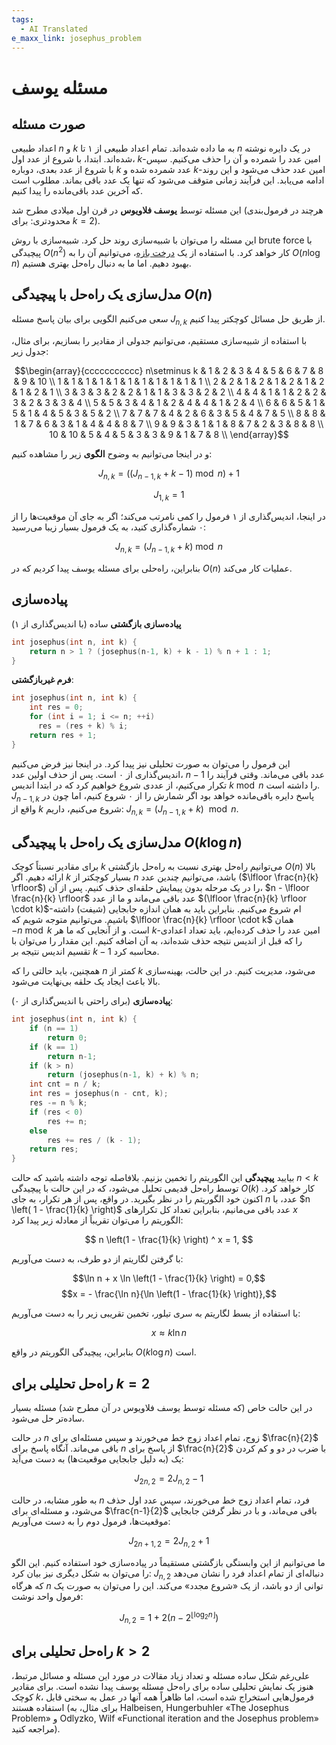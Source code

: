 ```yaml
---
tags:
  - AI Translated
e_maxx_link: josephus_problem
---
```


# مسئله یوسف

## صورت مسئله

اعداد طبیعی $n$ و $k$ به ما داده شده‌اند.
تمام اعداد طبیعی از ۱ تا $n$ در یک دایره نوشته شده‌اند.
ابتدا، با شروع از عدد اول، $k$-امین عدد را شمرده و آن را حذف می‌کنیم.
سپس با شروع از عدد بعدی، دوباره $k$ عدد شمرده شده و $k$-امین عدد حذف می‌شود و این روند ادامه می‌یابد.
این فرآیند زمانی متوقف می‌شود که تنها یک عدد باقی بماند.
مطلوب است که آخرین عدد باقی‌مانده را پیدا کنیم.

این مسئله توسط **یوسف فلاویوس** در قرن اول میلادی مطرح شد (هرچند در فرمول‌بندی محدودتری: برای $k = 2$).

این مسئله را می‌توان با شبیه‌سازی روند حل کرد.
شبیه‌سازی با روش brute force با پیچیدگی $O(n^{2})$ کار خواهد کرد. با استفاده از یک [درخت بازه](../data_structures/segment_tree.md)، می‌توانیم آن را به $O(n \log n)$ بهبود دهیم.
اما ما به دنبال راه‌حل بهتری هستیم.

## مدل‌سازی یک راه‌حل با پیچیدگی $O(n)$

سعی می‌کنیم الگویی برای بیان پاسخ مسئله $J_{n, k}$ از طریق حل مسائل کوچکتر پیدا کنیم.

با استفاده از شبیه‌سازی مستقیم، می‌توانیم جدولی از مقادیر را بسازیم، برای مثال، جدول زیر:

$$\begin{array}{ccccccccccc}
n\setminus k & 1 & 2 & 3 & 4 & 5 & 6 & 7 & 8 & 9 & 10 \\
1 & 1 & 1 & 1 & 1 & 1 & 1 & 1 & 1 & 1 & 1 \\
2 & 2 & 1 & 2 & 1 & 2 & 1 & 2 & 1 & 2 & 1 \\
3 & 3 & 3 & 2 & 2 & 1 & 1 & 3 & 3 & 2 & 2 \\
4 & 4 & 1 & 1 & 2 & 2 & 3 & 2 & 3 & 3 & 4 \\
5 & 5 & 3 & 4 & 1 & 2 & 4 & 4 & 1 & 2 & 4 \\
6 & 6 & 5 & 1 & 5 & 1 & 4 & 5 & 3 & 5 & 2 \\
7 & 7 & 7 & 4 & 2 & 6 & 3 & 5 & 4 & 7 & 5 \\
8 & 8 & 1 & 7 & 6 & 3 & 1 & 4 & 4 & 8 & 7 \\
9 & 9 & 3 & 1 & 1 & 8 & 7 & 2 & 3 & 8 & 8 \\
10 & 10 & 5 & 4 & 5 & 3 & 3 & 9 & 1 & 7 & 8 \\
\end{array}$$

و در اینجا می‌توانیم به وضوح **الگوی** زیر را مشاهده کنیم:

$$J_{n,k} = \left( (J_{n-1,k} + k - 1) \bmod n \right) + 1$$

$$J_{1,k} = 1$$

در اینجا، اندیس‌گذاری از ۱ فرمول را کمی نامرتب می‌کند؛ اگر به جای آن موقعیت‌ها را از ۰ شماره‌گذاری کنید، به یک فرمول بسیار زیبا می‌رسید:

$$J_{n,k} = (J_{n-1,k} + k) \bmod n$$

بنابراین، راه‌حلی برای مسئله یوسف پیدا کردیم که در $O(n)$ عملیات کار می‌کند.

## پیاده‌سازی

**پیاده‌سازی بازگشتی** ساده (با اندیس‌گذاری از ۱)

```cpp
int josephus(int n, int k) {
    return n > 1 ? (josephus(n-1, k) + k - 1) % n + 1 : 1;
}
```

**فرم غیربازگشتی**:

```cpp
int josephus(int n, int k) {
    int res = 0;
    for (int i = 1; i <= n; ++i)
  	  res = (res + k) % i;
    return res + 1;
}
```

این فرمول را می‌توان به صورت تحلیلی نیز پیدا کرد.
در اینجا نیز فرض می‌کنیم اندیس‌گذاری از ۰ است.
پس از حذف اولین عدد، $n-1$ عدد باقی می‌ماند.
وقتی فرآیند را تکرار می‌کنیم، از عددی شروع خواهیم کرد که در ابتدا اندیس $k \bmod n$ را داشته است.
$J_{n-1, k}$ پاسخ دایره باقی‌مانده خواهد بود اگر شمارش را از ۰ شروع کنیم، اما چون در واقع از $k$ شروع می‌کنیم، داریم: $J_{n, k} = (J_{n-1,k} + k) \ \bmod n$.

## مدل‌سازی یک راه‌حل با پیچیدگی $O(k \log n)$

برای مقادیر نسبتاً کوچک $k$ می‌توانیم راه‌حل بهتری نسبت به راه‌حل بازگشتی $O(n)$ بالا ارائه دهیم.
اگر $k$ بسیار کوچکتر از $n$ باشد، می‌توانیم چندین عدد ($\lfloor \frac{n}{k} \rfloor$) را در یک مرحله بدون پیمایش حلقه‌ای حذف کنیم.
پس از آن، $n - \lfloor \frac{n}{k} \rfloor$ عدد باقی می‌ماند و ما از عدد $(\lfloor \frac{n}{k} \rfloor \cdot k)$-ام شروع می‌کنیم.
بنابراین باید به همان اندازه جابجایی (شیفت) داشته باشیم.
می‌توانیم متوجه شویم که $\lfloor \frac{n}{k} \rfloor \cdot k$ همان $-n \bmod k$ است.
و از آنجایی که ما هر $k$-امین عدد را حذف کرده‌ایم، باید تعداد اعدادی را که قبل از اندیس نتیجه حذف شده‌اند، به آن اضافه کنیم.
این مقدار را می‌توان با تقسیم اندیس نتیجه بر $k - 1$ محاسبه کرد.

همچنین، باید حالتی را که $n$ کمتر از $k$ می‌شود، مدیریت کنیم. در این حالت، بهینه‌سازی بالا باعث ایجاد یک حلقه بی‌نهایت می‌شود.

**پیاده‌سازی** (برای راحتی با اندیس‌گذاری از ۰):

```cpp
int josephus(int n, int k) {
    if (n == 1)
        return 0;
    if (k == 1)
        return n-1;
    if (k > n)
        return (josephus(n-1, k) + k) % n;
    int cnt = n / k;
    int res = josephus(n - cnt, k);
    res -= n % k;
    if (res < 0)
        res += n;
    else
        res += res / (k - 1);
    return res;
}
```

بیایید **پیچیدگی** این الگوریتم را تخمین بزنیم. بلافاصله توجه داشته باشید که حالت $n < k$ توسط راه‌حل قدیمی تحلیل می‌شود، که در این حالت با پیچیدگی $O(k)$ کار خواهد کرد. اکنون خود الگوریتم را در نظر بگیرید. در واقع، پس از هر تکرار، به جای $n$ عدد، با $n \left( 1 - \frac{1}{k} \right)$ عدد باقی می‌مانیم، بنابراین تعداد کل تکرارهای $x$ الگوریتم را می‌توان تقریباً از معادله زیر پیدا کرد:

$$ n \left(1 - \frac{1}{k} \right) ^ x = 1, $$

با گرفتن لگاریتم از دو طرف، به دست می‌آوریم:

$$\ln n + x \ln \left(1 - \frac{1}{k} \right) = 0,$$ 
$$x = - \frac{\ln n}{\ln \left(1 - \frac{1}{k} \right)},$$

با استفاده از بسط لگاریتم به سری تیلور، تخمین تقریبی زیر را به دست می‌آوریم:

$$x \approx k \ln n$$

بنابراین، پیچیدگی الگوریتم در واقع $O (k \log n)$ است.

## راه‌حل تحلیلی برای $k = 2$

در این حالت خاص (که مسئله توسط یوسف فلاویوس در آن مطرح شد) مسئله بسیار ساده‌تر حل می‌شود.

در حالت $n$ زوج، تمام اعداد زوج خط می‌خورند و سپس مسئله‌ای برای $\frac{n}{2}$ باقی می‌ماند. آنگاه پاسخ برای $n$ از پاسخ برای $\frac{n}{2}$ با ضرب در دو و کم کردن یک (به دلیل جابجایی موقعیت‌ها) به دست می‌آید:

$$ J_{2n, 2} = 2 J_{n, 2} - 1 $$

به طور مشابه، در حالت $n$ فرد، تمام اعداد زوج خط می‌خورند، سپس عدد اول حذف می‌شود، و مسئله‌ای برای $\frac{n-1}{2}$ باقی می‌ماند، و با در نظر گرفتن جابجایی موقعیت‌ها، فرمول دوم را به دست می‌آوریم:

$$J_{2n+1,2} = 2 J_{n, 2} + 1 $$

ما می‌توانیم از این وابستگی بازگشتی مستقیماً در پیاده‌سازی خود استفاده کنیم. این الگو را می‌توان به شکل دیگری نیز بیان کرد: $J_{n, 2}$ دنباله‌ای از تمام اعداد فرد را نشان می‌دهد که هرگاه $n$ توانی از دو باشد، از یک «شروع مجدد» می‌کند. این را می‌توان به صورت یک فرمول واحد نوشت:

$$J_{n, 2} = 1 + 2 \left(n-2^{\lfloor \log_2 n \rfloor} \right)$$

## راه‌حل تحلیلی برای $k > 2$

علی‌رغم شکل ساده مسئله و تعداد زیاد مقالات در مورد این مسئله و مسائل مرتبط، هنوز یک نمایش تحلیلی ساده برای راه‌حل مسئله یوسف پیدا نشده است. برای مقادیر کوچک $k$، فرمول‌هایی استخراج شده است، اما ظاهراً همه آنها در عمل به سختی قابل استفاده هستند (برای مثال، به Halbeisen, Hungerbuhler «The Josephus Problem» و Odlyzko, Wilf «Functional iteration and the Josephus problem» مراجعه کنید).